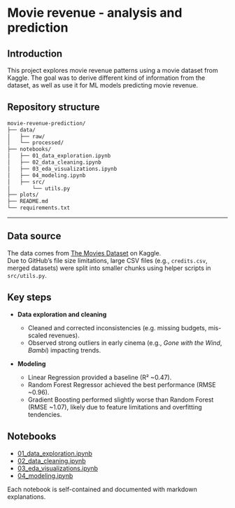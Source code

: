 # Movie revenue - analysis and prediction

## Introduction
This project explores movie revenue patterns using a movie dataset from Kaggle. The goal was to derive different kind of information from the dataset, as well as use it for ML models predicting movie revenue.


## Repository structure

```bash
movie-revenue-prediction/
├── data/
│   ├── raw/                  
│   └── processed/            
├── notebooks/
│   ├── 01_data_exploration.ipynb
│   ├── 02_data_cleaning.ipynb
│   ├── 03_eda_visualizations.ipynb
│   ├── 04_modeling.ipynb
│   ├── src/
│       └── utils.py
├── plots/
├── README.md
└── requirements.txt
```

---

## Data source
The data comes from [The Movies Dataset](https://www.kaggle.com/datasets/rounakbanik/the-movies-dataset) on Kaggle.  
Due to GitHub’s file size limitations, large CSV files (e.g., `credits.csv`, merged datasets) were split into smaller chunks using helper scripts in `src/utils.py`.


## Key steps
- **Data exploration and cleaning**  
  - Cleaned and corrected inconsistencies (e.g. missing budgets, mis-scaled revenues).  
  - Observed strong outliers in early cinema (e.g., *Gone with the Wind*, *Bambi*) impacting trends.    

- **Modeling**  
  - Linear Regression provided a baseline (R² ~0.47).  
  - Random Forest Regressor achieved the best performance (RMSE ~0.96).  
  - Gradient Boosting performed slightly worse than Random Forest (RMSE ~1.07), likely due to feature limitations and overfitting tendencies.  


## Notebooks
- [01_data_exploration.ipynb](notebooks/01_data_exploration.ipynb)  
- [02_data_cleaning.ipynb](notebooks/02_data_cleaning.ipynb)  
- [03_eda_visualizations.ipynb](notebooks/03_eda_visualizations.ipynb)
- [04_modeling.ipynb](notebooks/04_modeling.ipynb)

Each notebook is self-contained and documented with markdown explanations.
